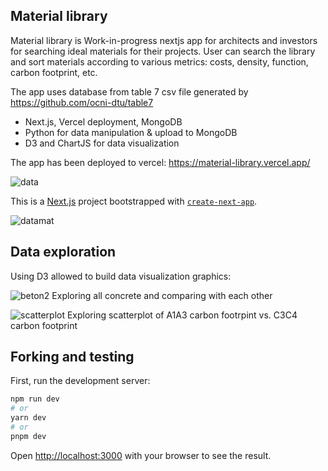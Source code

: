 ## Material library
Material library is Work-in-progress nextjs app for architects and investors for searching ideal materials for their projects. User can search the library and sort materials according to various metrics: costs, density, function, carbon footprint, etc.

The app uses database from table 7 csv file generated by https://github.com/ocni-dtu/table7

- Next.js, Vercel deployment, MongoDB
- Python for data manipulation & upload to MongoDB
- D3 and ChartJS for data visualization

The app has been deployed to vercel: https://material-library.vercel.app/


![data](https://github.com/Curiosit/material-library/assets/17218693/34ae3fca-2afd-4201-be90-95f11d66421e)



This is a [Next.js](https://nextjs.org/) project bootstrapped with [`create-next-app`](https://github.com/vercel/next.js/tree/canary/packages/create-next-app).

![datamat](https://github.com/Curiosit/material-library/assets/17218693/e99afeaa-ba14-49ad-97cb-ab38f49e301d)


## Data exploration
Using D3 allowed to build data visualization graphics:

![beton2](https://github.com/Curiosit/material-library/assets/17218693/176c8b4d-a3ea-4935-b5a3-c840dd9e3fea)
Exploring all concrete and comparing with each other

![scatterplot](https://github.com/Curiosit/material-library/assets/17218693/e3743025-86ee-449a-b589-cd2e03056d02)
Exploring scatterplot of A1A3 carbon footrpint vs. C3C4 carbon footprint

## Forking and testing
First, run the development server:

```bash
npm run dev
# or
yarn dev
# or
pnpm dev
```
Open [http://localhost:3000](http://localhost:3000) with your browser to see the result.




